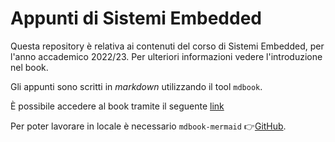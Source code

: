 # Appunti di Sistemi Embedded

Questa repository è relativa ai contenuti del corso di Sistemi Embedded, per l'anno accademico 2022/23. Per ulteriori informazioni vedere l'introduzione nel book.

Gli appunti sono scritti in _markdown_ utilizzando il tool `mdbook`.

È possibile accedere al book tramite il seguente [link](https://hidan0.github.io/sistemi-embedded/)

Per poter lavorare in locale è necessario `mdbook-mermaid` 👉[GitHub](https://github.com/badboy/mdbook-mermaid).
